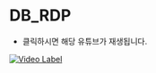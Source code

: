 # DB_RDP

* 클릭하시면 해당 유튜브가 재생됩니다.

[![Video Label](http://img.youtube.com/vi/jEkmzbK00Bc/0.jpg)](https://youtu.be/jEkmzbK00Bc?t=0s)
